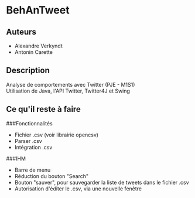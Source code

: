 BehAnTweet
==========

Auteurs
-------

*	Alexandre Verkyndt
*	Antonin Carette

Description
-----------

Analyse de comportements avec Twitter (PJE - M1S1)  
Utilisation de Java, l'API Twitter, Twitter4J et Swing

Ce qu'il reste à faire
----------------------

###Fonctionnalités
*	Fichier .csv (voir librairie opencsv)
* 	Parser .csv
*  Intégration .csv

###IHM
*	Barre de menu
* 	Réduction du bouton "Search"
*  Bouton "sauver", pour sauvegarder la liste de tweets dans le fichier .csv
*  Autorisation d'éditer le .csv, via une nouvelle fenêtre